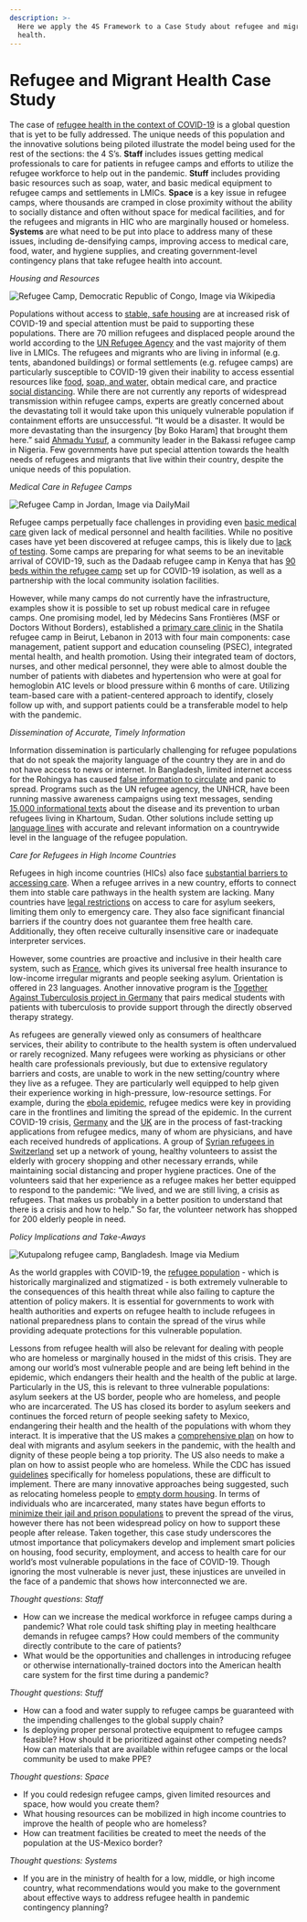 ```yaml
---
description: >-
  Here we apply the 4S Framework to a Case Study about refugee and migrant
  health.
---
```


# Refugee and Migrant Health Case Study

The case of [refugee health in the context of COVID-19](https://www.thelancet.com/journals/lancet/article/PIIS0140-6736%2820%2930791-1/fulltext) is a global question that is yet to be fully addressed. The unique needs of this population and the innovative solutions being piloted illustrate the model being used for the rest of the sections: the 4 S’s. **Staff** includes issues getting medical professionals to care for patients in refugee camps and efforts to utilize the refugee workforce to help out in the pandemic. **Stuff** includes providing basic resources such as soap, water, and basic medical equipment to refugee camps and settlements in LMICs. **Space** is a key issue in refugee camps, where thousands are cramped in close proximity without the ability to socially distance and often without space for medical facilities, and for the refugees and migrants in HIC who are marginally housed or homeless. **Systems** are what need to be put into place to address many of these issues, including de-densifying camps, improving access to medical care, food, water, and hygiene supplies, and creating government-level contingency plans that take refugee health into account.

_Housing and Resources_

![Refugee Camp, Democratic Republic of Congo, Image via Wikipedia](../.gitbook/assets/15.png)

Populations without access to [stable, safe housing](https://en.wikipedia.org/wiki/Refugee_camp) are at increased risk of COVID-19 and special attention must be paid to supporting these populations. There are 70 million refugees and displaced people around the world according to the [UN Refugee Agency](https://www.unhcr.org/en-us/news/stories/2019/6/5d08b6614/global-forced-displacement-tops-70-million.html) and the vast majority of them live in LMICs. The refugees and migrants who are living in informal \(e.g. tents, abandoned buildings\) or formal settlements \(e.g. refugee camps\) are particularly susceptible to COVID-19 given their inability to access essential resources like [food](https://www.nytimes.com/2020/03/26/world/asia/coronavirus-refugees-camps-bangladesh.html), [soap, and water,](https://www.npr.org/sections/goatsandsoda/2020/03/11/814473308/opinion-refugees-are-especially-vulnerable-to-covid-19-dont-ignore-their-needs) obtain medical care, and practice [social distancing](https://blogs.msf.org/bloggers/blogs-team/five-eye-opening-blogs-doctors-without-borders-march-2020). While there are not currently any reports of widespread transmission within refugee camps, experts are greatly concerned about the devastating toll it would take upon this uniquely vulnerable population if containment efforts are unsuccessful. “It would be a disaster. It would be more devastating than the insurgency \[by Boko Haram\] that brought them here.” said [Ahmadu Yusuf](https://www.nytimes.com/2020/03/26/world/asia/coronavirus-refugees-camps-bangladesh.html), a community leader in the Bakassi refugee camp in Nigeria. Few governments have put special attention towards the health needs of refugees and migrants that live within their country, despite the unique needs of this population.

_Medical Care in Refugee Camps_

![Refugee Camp in Jordan, Image via DailyMail](../.gitbook/assets/16.png)

Refugee camps perpetually face challenges in providing even [basic medical care](https://www.dailymail.co.uk/news/article-3367674/Born-refugee-Syrian-babies-welcomed-world-80-000-strong-camp-one-Jordan-s-largest-cities.html) given lack of medical personnel and health facilities. While no positive cases have yet been discovered at refugee camps, this is likely due to [lack of testing](https://www.nytimes.com/2020/03/19/world/middleeast/syria-coronavirus-idlib-tents.html). Some camps are preparing for what seems to be an inevitable arrival of COVID-19, such as the Dadaab refugee camp in Kenya that has [90 beds within the refugee camp](https://www.aljazeera.com/news/2020/03/front-worry-covid-19-spreading-african-refugee-camps-200329054029304.html) set up for COVID-19 isolation, as well as a partnership with the local community isolation facilities.

However, while many camps do not currently have the infrastructure, examples show it is possible to set up robust medical care in refugee camps. One promising model, led by Médecins Sans Frontières \(MSF or Doctors Without Borders\), established a [primary care clinic](https://www.ncbi.nlm.nih.gov/pubmed/30976298) in the Shatila refugee camp in Beirut, Lebanon in 2013 with four main components: case management, patient support and education counseling \(PSEC\), integrated mental health, and health promotion. Using their integrated team of doctors, nurses, and other medical personnel, they were able to almost double the number of patients with diabetes and hypertension who were at goal for hemoglobin A1C levels or blood pressure within 6 months of care. Utilizing team-based care with a patient-centered approach to identify, closely follow up with, and support patients could be a transferable model to help with the pandemic.

_Dissemination of Accurate, Timely Information_

Information dissemination is particularly challenging for refugee populations that do not speak the majority language of the country they are in and do not have access to news or internet. In Bangladesh, limited internet access for the Rohingya has caused [false information to circulate](https://www.nytimes.com/2020/03/26/world/asia/coronavirus-refugees-camps-bangladesh.html) and panic to spread. Programs such as the UN refugee agency, the UNHCR, have been running massive awareness campaigns using text messages, sending [15,000 informational texts](https://reliefweb.int/report/world/unhcr-staying-and-delivering-refugees-amid-covid-19-crisis) about the disease and its prevention to urban refugees living in Khartoum, Sudan. Other solutions include setting up [language lines](https://www.nrc.no/news/2020/march/10-things-you-should-know-about-coronavirus-and-refugees/) with accurate and relevant information on a countrywide level in the language of the refugee population.

_Care for Refugees in High Income Countries_

Refugees in high income countries \(HICs\) also face [substantial barriers to accessing care](https://www.ncbi.nlm.nih.gov/pmc/articles/PMC5603273/). When a refugee arrives in a new country, efforts to connect them into stable care pathways in the health system are lacking. Many countries have [legal restrictions](https://www.ncbi.nlm.nih.gov/pubmed/16230318/) on access to care for asylum seekers, limiting them only to emergency care. They also face significant financial barriers if the country does not guarantee them free health care. Additionally, they often receive culturally insensitive care or inadequate interpreter services.

However, some countries are proactive and inclusive in their health care system, such as [France](https://www.who.int/migrants/publications/EURO-report.pdf), which gives its universal free health insurance to low-income irregular migrants and people seeking asylum. Orientation is offered in 23 languages. Another innovative program is the [Together Against Tuberculosis project in Germany](https://www.who.int/migrants/publications/EURO-report.pdf) that pairs medical students with patients with tuberculosis to provide support through the directly observed therapy strategy.

As refugees are generally viewed only as consumers of healthcare services, their ability to contribute to the health system is often undervalued or rarely recognized. Many refugees were working as physicians or other health care professionals previously, but due to extensive regulatory barriers and costs, are unable to work in the new setting/country where they live as a refugee. They are particularly well equipped to help given their experience working in high-pressure, low-resource settings. For example, during the [ebola epidemic](https://www.unhcr.org/en-us/news/latest/2016/6/5750093e4/ebola-hit-liberia-refugees-took-frontline-health-role.html), refugee medics were key in providing care in the frontlines and limiting the spread of the epidemic. In the current COVID-19 crisis, [Germany](https://uk.reuters.com/article/uk-health-coronavirus-germany-refugees/refugees-to-the-rescue-germany-taps-migrant-medics-to-battle-virus-idUKKBN21C2I%20https://www.infomigrants.net/en/post/23690/germany-migrants-and-refugees-may-fill-labor-gaps) and the [UK](https://www.theguardian.com/world/2020/mar/25/covid-19-call-for-fast-track-registration-of-refugee-doctors-in-uk) are in the process of fast-tracking applications from refugee medics, many of whom are physicians, and have each received hundreds of applications. A group of [Syrian refugees in Switzerland](https://www.unhcr.org/en-us/news/stories/2020/3/5e7878d94.html) set up a network of young, healthy volunteers to assist the elderly with grocery shopping and other necessary errands, while maintaining social distancing and proper hygiene practices. One of the volunteers said that her experience as a refugee makes her better equipped to respond to the pandemic: “We lived, and we are still living, a crisis as refugees. That makes us probably in a better position to understand that there is a crisis and how to help.” So far, the volunteer network has shopped for 200 elderly people in need.

_Policy Implications and Take-Aways_

![Kutupalong refugee camp, Bangladesh. Image via Medium](../.gitbook/assets/17.png)

As the world grapples with COVID-19, the [refugee population](https://medium.com/@UNmigration/iom-new-diphtheria-wards-saving-lives-and-calming-fears-of-rohingya-refugees-b796902704a6) - which is historically marginalized and stigmatized - is both extremely vulnerable to the consequences of this health threat while also failing to capture the attention of policy makers. It is essential for governments to work with health authorities and experts on refugee health to include refugees in national preparedness plans to contain the spread of the virus while providing adequate protections for this vulnerable population.

Lessons from refugee health will also be relevant for dealing with people who are homeless or marginally housed in the midst of this crisis. They are among our world’s most vulnerable people and are being left behind in the epidemic, which endangers their health and the health of the public at large. Particularly in the US, this is relevant to three vulnerable populations: asylum seekers at the US border, people who are homeless, and people who are incarcerated. The US has closed its border to asylum seekers and continues the forced return of people seeking safety to Mexico, endangering their health and the health of the populations with whom they interact. It is imperative that the US makes a [comprehensive plan](https://www.msf.org/us-must-include-asylum-seekers-covid-19-response) on how to deal with migrants and asylum seekers in the pandemic, with the health and dignity of these people being a top priority. The US also needs to make a plan on how to assist people who are homeless. While the CDC has issued [guidelines](https://www.cdc.gov/coronavirus/2019-ncov/need-extra-precautions/unsheltered-homelessness.html?CDC_AA_refVal=https%3A%2F%2Fwww.cdc.gov%2Fcoronavirus%2F2019-ncov%2Fcommunity%2Fhomeless-shelters%2Funsheltered-homelessness.html) specifically for homeless populations, these are difficult to implement. There are many innovative approaches being suggested, such as relocating homeless people to [empty dorm housing](https://www.statnews.com/2020/03/31/a-radical-approach-to-preventing-covid-19-infection-in-the-homeless/). In terms of individuals who are incarcerated, many states have begun efforts to [minimize their jail and prison populations](https://www.prisonpolicy.org/virus/virusresponse.html) to prevent the spread of the virus, however there has not been widespread policy on how to support these people after release. Taken together, this case study underscores the utmost importance that policymakers develop and implement smart policies on housing, food security, employment, and access to health care for our world’s most vulnerable populations in the face of COVID-19. Though ignoring the most vulnerable is never just, these injustices are unveiled in the face of a pandemic that shows how interconnected we are.

_Thought questions_: _Staff_

* How can we increase the medical workforce in refugee camps during a pandemic? What role could task shifting play in meeting healthcare demands in refugee camps? How could members of the community directly contribute to the care of patients?
* What would be the opportunities and challenges in introducing refugee or otherwise internationally-trained doctors into the American health care system for the first time during a pandemic?

_Thought questions_: _Stuff_

* How can a food and water supply to refugee camps be guaranteed with the impending challenges to the global supply chain?
* Is deploying proper personal protective equipment to refugee camps feasible? How should it be prioritized against other competing needs? How can materials that are available within refugee camps or the local community be used to make PPE?

_Thought questions_: _Space_

* If you could redesign refugee camps, given limited resources and space, how would you create them?
* What housing resources can be mobilized in high income countries to improve the health of people who are homeless?
* How can treatment facilities be created to meet the needs of the population at the US-Mexico border?

_Thought questions: Systems_

* If you are in the ministry of health for a low, middle, or high income country, what recommendations would you make to the government about effective ways to address refugee health in pandemic contingency planning?

